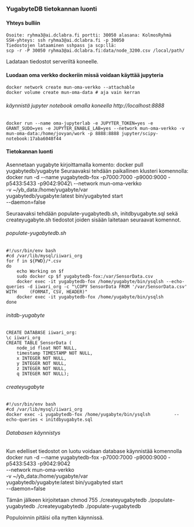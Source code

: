 ### YugabyteDB tietokannan luonti

#### Yhteys bulliin

    Osoite: ryhma3@ai.dclabra.fi portti: 30050 alasana: KolmosRyhmä
    SSH-yhteys: ssh ryhma3@ai.dclabra.fi -p 30050
    Tiedostojen lataaminen sshpass ja scp:llä:
    scp -r -P 30050 ryhma3@ai.dclabra.fi:data/node_3200.csv /local/path/

Ladataan tiedostot serveriltä koneelle.

#### Luodaan oma verkko dockeriin missä voidaan käyttää jupyteria

    docker network create mun-oma-verkko --attachable
    docker volume create mun-oma-data # aja vain kerran

###### käynnistä jupyter notebook omalla koneella http://localhost:8888

    docker run --name oma-jupyterlab -e JUPYTER_TOKEN=yes -e GRANT_SUDO=yes -e JUPYTER_ENABLE_LAB=yes --network mun-oma-verkko -v mun-oma-data:/home/jovyan/work -p 8888:8888 jupyter/scipy-notebook:17aba6048f44

#### Tietokannan luonti

Asennetaan yugabyte kirjoittamalla komento: 
    docker pull yugabytedb/yugabyte
Seuraavaksi tehdään paikallinen klusteri komennolla: 
    docker run -d --name yugabytedb-fox  -p7000:7000 -p9000:9000 -p5433:5433 -p9042:9042\ --network mun-oma-verkko\
    -v ~/yb_data:/home/yugabyte/var\
    yugabytedb/yugabyte:latest bin/yugabyted start\
    --daemon=false 

Seuraavaksi tehdään populate-yugabytedb.sh, initdbyugabyte.sql sekä createyugabyte.sh tiedostot joiden sisään laitetaan seuraavat komennot.


###### populate-yugabytedb.sh
    #!/usr/bin/env bash
    #cd /var/lib/mysql/iiwari_org
    for f in ${PWD}/*.csv
    do
        echo Working on $f
        sudo docker cp $f yugabytedb-fox:/var/SensorData.csv
        docker exec -it yugabytedb-fox /home/yugabyte/bin/ysqlsh --echo-queries -d iiwari_org -c "\COPY SensorData FROM '/var/SensorData.csv' WITH     (FORMAT, CSV, HEADER)"
        docker exec -it yugabytedb-fox /home/yugabyte/bin/ysqlsh
    done

###### initdb-yugabyte
    CREATE DATABASE iiwari_org:
    \c iiwari_org
    CREATE TABLE SensorData (
        node_id float NOT NULL,
        timestamp TIMESTAMP NOT NULL,
        x INTEGER NOT NULL,
        y INTEGER NOT NULL,
        z INTEGER NOT NULL,
        q INTEGER NOT NULL);


###### createyugabyte

    #!/usr/bin/env bash
    #cd /var/lib/mysql/iiwari_org 
    docker exec -i yugabytedb-fox /home/yugabyte/bin/ysqlsh         --echo-queries < initdbyugabyte.sql

###### Databasen käynnistys

Kun edelliset tiedostot on luotu voidaan database käynnistää komennolla
    docker run -d --name yugabytedb-fox  -p7000:7000 -p9000:9000 -p5433:5433 -p9042:9042\
    --network mun-oma-verkko\
    -v ~/yb_data:/home/yugabyte/var\
    yugabytedb/yugabyte:latest bin/yugabyted start\
     --daemon=false

Tämän jälkeen kirjoitetaan 
    chmod 755 ./createyugabytedb ./populate-yugabytedb
    ./createyugabytedb
    ./populate-yugabytedb
 
 Populoinnin pitäisi olla nytten käynnissä.



